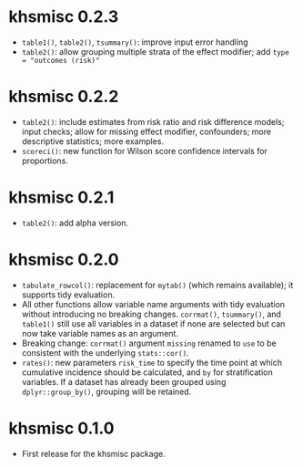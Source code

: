 # khsmisc 0.2.3

* `table1()`, `table2()`, `tsummary()`: improve input error handling
* `table2()`: allow grouping multiple strata of the effect modifier; add `type = "outcomes (risk)"`


# khsmisc 0.2.2

* `table2()`: include estimates from risk ratio and risk difference models; input checks; allow for missing effect modifier, confounders; more descriptive statistics; more examples.
* `scoreci()`: new function for Wilson score confidence intervals for proportions.


# khsmisc 0.2.1

* `table2()`: add alpha version.


# khsmisc 0.2.0

* `tabulate_rowcol()`: replacement for `mytab()` (which remains available); it supports tidy evaluation.
* All other functions allow variable name arguments with tidy evaluation without introducing no breaking changes. `corrmat()`, `tsummary()`, and `table1()` still use all variables in a dataset if none are selected but can now take variable names as an argument.
* Breaking change: `corrmat()` argument `missing` renamed to `use` to be consistent with the underlying `stats::cor()`.
* `rates()`: new parameters `risk_time` to specify the time point at which cumulative incidence should be calculated, and `by` for stratification variables. If a dataset has already been grouped using `dplyr::group_by()`, grouping will be retained.


# khsmisc 0.1.0

* First release for the khsmisc package.
